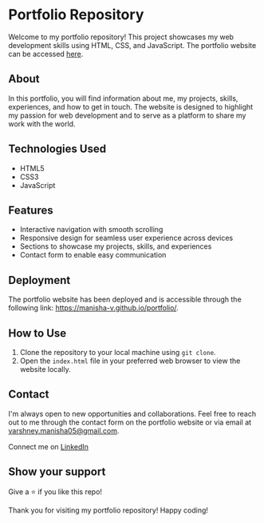 # Portfolio Repository

Welcome to my portfolio repository! This project showcases my web development skills using HTML, CSS, and JavaScript. The portfolio website can be accessed [here](https://manisha-v.github.io/portfolio/).

## About

In this portfolio, you will find information about me, my projects, skills, experiences, and how to get in touch. The website is designed to highlight my passion for web development and to serve as a platform to share my work with the world.

## Technologies Used

- HTML5
- CSS3
- JavaScript

## Features

- Interactive navigation with smooth scrolling
- Responsive design for seamless user experience across devices
- Sections to showcase my projects, skills, and experiences
- Contact form to enable easy communication

## Deployment

The portfolio website has been deployed and is accessible through the following link: https://manisha-v.github.io/portfolio/.

## How to Use

1. Clone the repository to your local machine using `git clone`.
2. Open the `index.html` file in your preferred web browser to view the website locally.

## Contact

I'm always open to new opportunities and collaborations. Feel free to reach out to me through the contact form on the portfolio website or via email at [varshney.manisha05@gmail.com](mailto:varshney.manisha05@gmailcom).

Connect me on [LinkedIn](https://www.linkedin.com/in/manisha-varshney-914646191/) <img src="https://cdn.iconscout.com/icon/free/png-256/linkedin-162-498418.png" width="15"> 

## Show your support

Give a ⭐ if you like this repo!

Thank you for visiting my portfolio repository! Happy coding!
